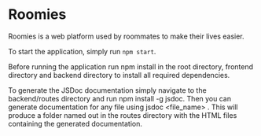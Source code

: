 # Roomies

Roomies is a web platform used by roommates to make their lives easier.

To start the application, simply run `npm start`.

Before running the application run npm install in the root directory, frontend directory and backend directory to install all required dependencies. 

To generate the JSDoc documentation simply navigate to the backend/routes directory and run npm install -g jsdoc. Then you can generate documentation for any file using jsdoc <file_name> <additional file names separated by a single space>. This will produce a folder named out in the routes directory with the HTML files containing the generated documentation.
